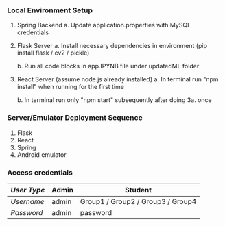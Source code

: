 ### Local Environment Setup

 1. Spring Backend
	 a. Update application.properties with MySQL credentials
 
 2.  Flask Server
	 a. Install necessary dependencies in environment 
	 (pip install flask / cv2 / pickle)
	 
	 b. Run all code blocks in app.IPYNB file under updatedML folder
	 
 3. React Server (assume node.js already installed)
	 a. In terminal run "npm install" when running for the first time
	 
	 b. In terminal run only "npm start" subsequently after doing 3a. once

### Server/Emulator Deployment Sequence

 1. Flask
 2. React
 3. Spring
 4. Android emulator

### Access credentials

| *User Type* | Admin |Student  | 
|--|--|--|
| *Username* | admin | Group1 / Group2 / Group3 / Group4 |
|*Password*|admin|password|
